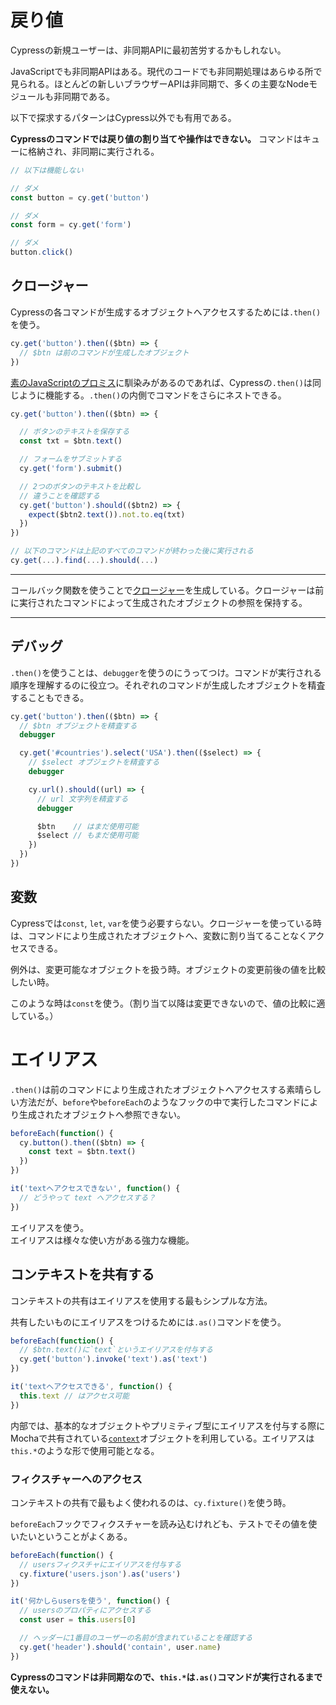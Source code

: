 # 戻り値

Cypressの新規ユーザーは、非同期APIに最初苦労するかもしれない。

JavaScriptでも非同期APIはある。現代のコードでも非同期処理はあらゆる所で見られる。ほとんどの新しいブラウザーAPIは非同期で、多くの主要なNodeモジュールも非同期である。

以下で探求するパターンはCypress以外でも有用である。

**Cypressのコマンドでは戻り値の割り当てや操作はできない。** コマンドはキューに格納され、非同期に実行される。

```javascript
// 以下は機能しない

// ダメ
const button = cy.get('button')

// ダメ
const form = cy.get('form')

// ダメ
button.click()
```

## クロージャー

Cypressの各コマンドが生成するオブジェクトへアクセスするためには`.then()`を使う。

```javascript
cy.get('button').then(($btn) => {
  // $btn は前のコマンドが生成したオブジェクト
})
```

[素のJavaScriptのプロミス](https://developer.mozilla.org/en-US/docs/Web/JavaScript/Guide/Using_promises)に馴染みがあるのであれば、Cypressの`.then()`は同じように機能する。`.then()`の内側でコマンドをさらにネストできる。

```javascript
cy.get('button').then(($btn) => {

  // ボタンのテキストを保存する
  const txt = $btn.text()

  // フォームをサブミットする
  cy.get('form').submit()

  // 2つのボタンのテキストを比較し
  // 違うことを確認する
  cy.get('button').should(($btn2) => {
    expect($btn2.text()).not.to.eq(txt)
  })
})

// 以下のコマンドは上記のすべてのコマンドが終わった後に実行される
cy.get(...).find(...).should(...)
```

---

コールバック関数を使うことで[クロージャー](https://developer.mozilla.org/en-US/docs/Web/JavaScript/Closures)を生成している。クロージャーは前に実行されたコマンドによって生成されたオブジェクトの参照を保持する。

---

## デバッグ

`.then()`を使うことは、`debugger`を使うのにうってつけ。コマンドが実行される順序を理解するのに役立つ。それぞれのコマンドが生成したオブジェクトを精査することもできる。

```javascript
cy.get('button').then(($btn) => {
  // $btn オブジェクトを精査する
  debugger

  cy.get('#countries').select('USA').then(($select) => {
    // $select オブジェクトを精査する
    debugger

    cy.url().should((url) => {
      // url 文字列を精査する
      debugger

      $btn    // はまだ使用可能
      $select // もまだ使用可能
    })
  })
})
```

## 変数

Cypressでは`const`, `let`, `var`を使う必要すらない。クロージャーを使っている時は、コマンドにより生成されたオブジェクトへ、変数に割り当てることなくアクセスできる。

例外は、変更可能なオブジェクトを扱う時。オブジェクトの変更前後の値を比較したい時。

このような時は`const`を使う。（割り当て以降は変更できないので、値の比較に適している。）

# エイリアス

`.then()`は前のコマンドにより生成されたオブジェクトへアクセスする素晴らしい方法だが、`before`や`beforeEach`のようなフックの中で実行したコマンドにより生成されたオブジェクトへ参照できない。


```javascript
beforeEach(function() {
  cy.button().then(($btn) => {
    const text = $btn.text()
  })
})

it('textへアクセスできない', function() {
  // どうやって text へアクセスする？
})
```

エイリアスを使う。  
エイリアスは様々な使い方がある強力な機能。  

## コンテキストを共有する

コンテキストの共有はエイリアスを使用する最もシンプルな方法。

共有したいものにエイリアスをつけるためには`.as()`コマンドを使う。

```javascript
beforeEach(function() {
  // $btn.text()に`text`というエイリアスを付与する
  cy.get('button').invoke('text').as('text')
})

it('textへアクセスできる', function() {
  this.text // はアクセス可能
})
```

内部では、基本的なオブジェクトやプリミティブ型にエイリアスを付与する際にMochaで共有されている[`context`](https://github.com/mochajs/mocha/wiki/Shared-Behaviours)オブジェクトを利用している。エイリアスは`this.*`のような形で使用可能となる。

### フィクスチャーへのアクセス

コンテキストの共有で最もよく使われるのは、`cy.fixture()`を使う時。

`beforeEach`フックでフィクスチャーを読み込むけれども、テストでその値を使いたいということがよくある。

```javascript
beforeEach(function() {
  // usersフィクスチャにエイリアスを付与する
  cy.fixture('users.json').as('users')
})

it('何かしらusersを使う', function() {
  // usersのプロパティにアクセスする
  const user = this.users[0]

  // ヘッダーに1番目のユーザーの名前が含まれていることを確認する
  cy.get('header').should('contain', user.name)
})
```

**Cypressのコマンドは非同期なので、`this.*`は`.as()`コマンドが実行されるまで使えない。**

